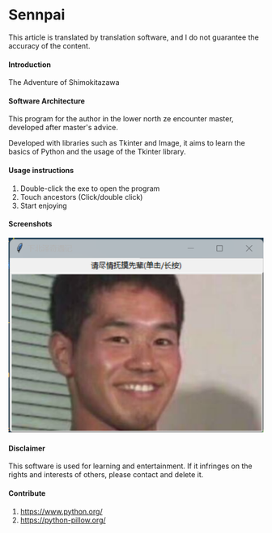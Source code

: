 # Sennpai

This article is translated by translation software, and I do not guarantee the accuracy of the content.

#### Introduction

The Adventure of Shimokitazawa

#### Software Architecture

This program for the author in the lower north ze encounter master, developed after master's advice.

Developed with libraries such as Tkinter and Image, it aims to learn the basics of Python and the usage of the Tkinter library.

#### Usage instructions

1. Double-click the exe to open the program
2. Touch ancestors (Click/double click)
3. Start enjoying

#### Screenshots
![输入图片说明](Sennpai/resource/image/%E5%B1%8F%E5%B9%95%E6%88%AA%E5%9B%BE%202024-02-29%20005721.png)

#### Disclaimer

This software is used for learning and entertainment. If it infringes on the rights and interests of others, please contact and delete it.

#### Contribute

1. https://www.python.org/
2. https://python-pillow.org/

